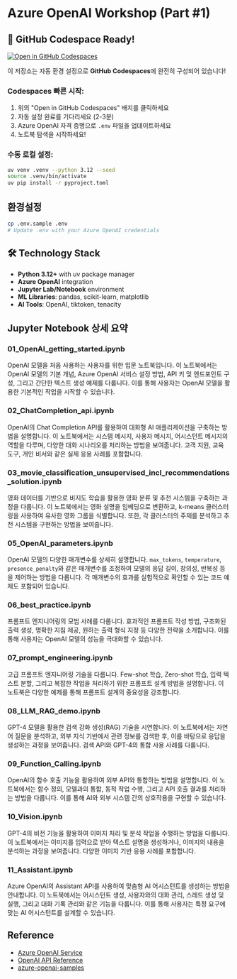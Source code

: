 # Azure OpenAI Workshop (Part #1)

## 🚀 GitHub Codespace Ready!

[![Open in GitHub Codespaces](https://github.com/codespaces/badge.svg)](https://github.com/codespaces/new?hide_repo_select=true&ref=main)

이 저장소는 자동 환경 설정으로 **GitHub Codespaces**에 완전히 구성되어 있습니다!

### Codespaces 빠른 시작:
1. 위의 "Open in GitHub Codespaces" 배지를 클릭하세요
2. 자동 설정 완료를 기다리세요 (2-3분)
3. Azure OpenAI 자격 증명으로 `.env` 파일을 업데이트하세요
4. 노트북 탐색을 시작하세요!

### 수동 로컬 설정:

```bash
uv venv .venv --python 3.12 --seed
source .venv/bin/activate
uv pip install -r pyproject.toml
```

## 환경설정

```bash
cp .env.sample .env
# Update .env with your Azure OpenAI credentials
```

## 🛠️ Technology Stack

- **Python 3.12+** with uv package manager
- **Azure OpenAI** integration
- **Jupyter Lab/Notebook** environment
- **ML Libraries**: pandas, scikit-learn, matplotlib
- **AI Tools**: OpenAI, tiktoken, tenacity

## Jupyter Notebook 상세 요약

### 01_OpenAI_getting_started.ipynb
OpenAI 모델을 처음 사용하는 사용자를 위한 입문 노트북입니다. 이 노트북에서는 OpenAI 모델의 기본 개념, Azure OpenAI 서비스 설정 방법, API 키 및 엔드포인트 구성, 그리고 간단한 텍스트 생성 예제를 다룹니다. 이를 통해 사용자는 OpenAI 모델을 활용한 기본적인 작업을 시작할 수 있습니다.

### 02_ChatCompletion_api.ipynb
OpenAI의 Chat Completion API를 활용하여 대화형 AI 애플리케이션을 구축하는 방법을 설명합니다. 이 노트북에서는 시스템 메시지, 사용자 메시지, 어시스턴트 메시지의 역할을 다루며, 다양한 대화 시나리오를 처리하는 방법을 보여줍니다. 고객 지원, 교육 도구, 개인 비서와 같은 실제 응용 사례를 포함합니다.

### 03_movie_classification_unsupervised_incl_recommendations_solution.ipynb
영화 데이터를 기반으로 비지도 학습을 활용한 영화 분류 및 추천 시스템을 구축하는 과정을 다룹니다. 이 노트북에서는 영화 설명을 임베딩으로 변환하고, k-means 클러스터링을 사용하여 유사한 영화 그룹을 식별합니다. 또한, 각 클러스터의 주제를 분석하고 추천 시스템을 구현하는 방법을 보여줍니다.

### 05_OpenAI_parameters.ipynb
OpenAI 모델의 다양한 매개변수를 상세히 설명합니다. `max_tokens`, `temperature`, `presence_penalty`와 같은 매개변수를 조정하여 모델의 응답 길이, 창의성, 반복성 등을 제어하는 방법을 다룹니다. 각 매개변수의 효과를 실험적으로 확인할 수 있는 코드 예제도 포함되어 있습니다.

### 06_best_practice.ipynb
프롬프트 엔지니어링의 모범 사례를 다룹니다. 효과적인 프롬프트 작성 방법, 구조화된 출력 생성, 명확한 지침 제공, 원하는 출력 형식 지정 등 다양한 전략을 소개합니다. 이를 통해 사용자는 OpenAI 모델의 성능을 극대화할 수 있습니다.

### 07_prompt_engineering.ipynb
고급 프롬프트 엔지니어링 기술을 다룹니다. Few-shot 학습, Zero-shot 학습, 입력 텍스트 분할, 그리고 복잡한 작업을 처리하기 위한 프롬프트 설계 방법을 설명합니다. 이 노트북은 다양한 예제를 통해 프롬프트 설계의 중요성을 강조합니다.

### 08_LLM_RAG_demo.ipynb
GPT-4 모델을 활용한 검색 강화 생성(RAG) 기술을 시연합니다. 이 노트북에서는 자연어 질문을 분석하고, 외부 지식 기반에서 관련 정보를 검색한 후, 이를 바탕으로 응답을 생성하는 과정을 보여줍니다. 검색 API와 GPT-4의 통합 사용 사례를 다룹니다.

### 09_Function_Calling.ipynb
OpenAI의 함수 호출 기능을 활용하여 외부 API와 통합하는 방법을 설명합니다. 이 노트북에서는 함수 정의, 모델과의 통합, 동적 작업 수행, 그리고 API 호출 결과를 처리하는 방법을 다룹니다. 이를 통해 AI와 외부 시스템 간의 상호작용을 구현할 수 있습니다.

### 10_Vision.ipynb
GPT-4의 비전 기능을 활용하여 이미지 처리 및 분석 작업을 수행하는 방법을 다룹니다. 이 노트북에서는 이미지를 입력으로 받아 텍스트 설명을 생성하거나, 이미지의 내용을 분석하는 과정을 보여줍니다. 다양한 이미지 기반 응용 사례를 포함합니다.

### 11_Assistant.ipynb
Azure OpenAI의 Assistant API를 사용하여 맞춤형 AI 어시스턴트를 생성하는 방법을 안내합니다. 이 노트북에서는 어시스턴트 생성, 사용자와의 대화 관리, 스레드 생성 및 실행, 그리고 대화 기록 관리와 같은 기능을 다룹니다. 이를 통해 사용자는 특정 요구에 맞는 AI 어시스턴트를 설계할 수 있습니다.

## Reference
- [Azure OpenAI Service](https://learn.microsoft.com/en-us/azure/cognitive-services/openai/)
- [OpenAI API Reference](https://platform.openai.com/docs/api-reference)
- [azure-openai-samples](https://github.com/Azure/azure-openai-samples)